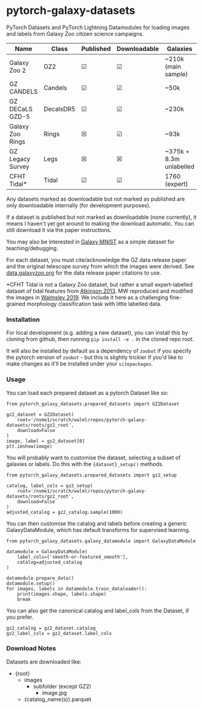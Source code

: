 # pytorch-galaxy-datasets
PyTorch Datasets and PyTorch Lightning Datamodules for loading images and labels from Galaxy Zoo citizen science campaigns.

| Name      | Class | Published | Downloadable | Galaxies
| ----------- | ----------- | --- | ---- | ---- |
| Galaxy Zoo 2 | GZ2 | &#x2611; | &#x2611; | ~210k (main sample) |
| GZ CANDELS   | Candels | &#x2611; | &#x2611; | ~50k |
| GZ DECaLS GZD-5   | DecalsDR5 | &#x2611; | &#x2611; | ~230k |
| Galaxy Zoo Rings | Rings | &#x2612; | &#x2611; | ~93k |
| GZ Legacy Survey  | Legs | &#x2612; | &#x2612; | ~375k + 8.3m unlabelled |
| CFHT Tidal* | Tidal | &#x2611; | &#x2611; | 1760 (expert) |

Any datasets marked as downloadable but not marked as published are only downloadable internally (for development purposes).

If a dataset is published but not marked as downloadable (none currently), it means I haven't yet got around to making the download automatic. You can still download it via the paper instructions.

You may also be interested in [Galaxy MNIST](https://github.com/mwalmsley/galaxy_mnist) as a simple dataset for teaching/debugging.

For each dataset, you must cite/acknowledge the GZ data release paper and the original telescope survey from which the images were derived. See [data.galaxyzoo.org](data.galaxyzoo.org) for the data release paper citations to use.

*CFHT Tidal is not a Galaxy Zoo dataset, but rather a small expert-labelled dataset of tidal features from [Atkinson 2013](https://doi.org/10.1088/0004-637X/765/1/28).
MW reproduced and modified the images in [Walmsley 2019](https://doi.org/10.1093/mnras/sty3232).
We include it here as a challenging fine-grained morphology classification task with little labelled data.

### Installation

For local development (e.g. adding a new dataset), you can install this by cloning from github, then running `pip install -e .` in the cloned repo root. 

It will also be installed by default as a dependency of `zoobot` if you specify the pytorch version of `zoobot` - but this is slightly trickier if you'd like to make changes as it'll be installed under your `sitepackages`.

### Usage

You can load each prepared dataset as a pytorch Dataset like so:

    from pytorch_galaxy_datasets.prepared_datasets import GZ2Dataset

    gz2_dataset = GZ2Dataset(
        root='/nvme1/scratch/walml/repos/pytorch-galaxy-datasets/roots/gz2_root',
        download=False
    )
    image, label = gz2_dataset[0]
    plt.imshow(image)

You will probably want to customise the dataset, selecting a subset of galaxies or labels. Do this with the `{dataset}_setup()` methods.

    from pytorch_galaxy_datasets.prepared_datasets import gz2_setup

    catalog, label_cols = gz2_setup(
        root='/nvme1/scratch/walml/repos/pytorch-galaxy-datasets/roots/gz2_root',
        download=False
    )
    adjusted_catalog = gz2_catalog.sample(1000)

You can then customise the catalog and labels before creating a generic GalaxyDataModule, which has default transforms for supervised learning.

    from pytorch_galaxy_datasets.galaxy_datamodule import GalaxyDataModule

    datamodule = GalaxyDataModule(
        label_cols=['smooth-or-featured_smooth'],
        catalog=adjusted_catalog
    )

    datamodule.prepare_data()
    datamodule.setup()
    for images, labels in datamodule.train_dataloader():
        print(images.shape, labels.shape)
        break

You can also get the canonical catalog and label_cols from the Dataset, if you prefer.

    gz2_catalog = gz2_dataset.catalog
    gz2_label_cols = gz2_dataset.label_cols

### Download Notes

Datasets are downloaded like:

- {root}
    - images
        - subfolder (except GZ2)
            - image.jpg
    - {catalog_name(s)}.parquet